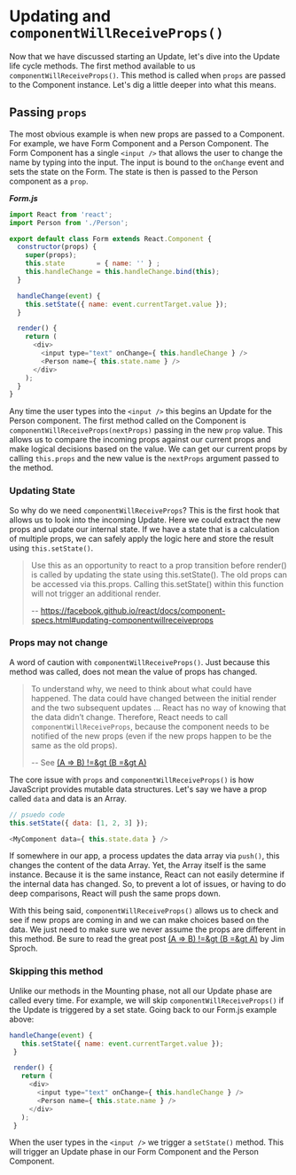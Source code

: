 # Updating and `componentWillReceiveProps()`
 Now that we have discussed starting an Update, let's dive into the Update life cycle methods. The first method available to us `componentWillReceiveProps()`. This method is called when `props` are passed to the Component instance. Let's dig a little deeper into what this means.
 
 ## Passing `props`
 The most obvious example is when new props are passed to a Component. For example, we have Form Component and a Person Component. The Form Component has a single `<input />` that allows the user to change the name by typing into the input. The input is bound to the `onChange` event and sets the state on the Form. The state is then is passed to the Person component as a `prop`.
  
***Form.js***
```javascript
import React from 'react';
import Person from './Person';

export default class Form extends React.Component {
  constructor(props) {
    super(props);
    this.state        = { name: '' } ;
    this.handleChange = this.handleChange.bind(this);
  }

  handleChange(event) {
    this.setState({ name: event.currentTarget.value });
  }

  render() {
    return (
      <div>
        <input type="text" onChange={ this.handleChange } />
        <Person name={ this.state.name } />
      </div>
    );
  }
}
```

 Any time the user types into the `<input />` this begins an Update for the Person component. The first method called on the Component is `componentWillReceiveProps(nextProps)` passing in the new `prop` value. This allows us to compare the incoming props against our current props and make logical decisions based on the value. We can get our current props by calling `this.props` and the new value is the `nextProps` argument passed to the method.
 
### Updating State
 So why do we need `componentWillReceiveProps`? This is the first hook that allows us to look into the incoming Update. Here we could extract the new props and update our internal state. If we have a state that is a calculation of multiple props, we can safely apply the logic here and store the result using `this.setState()`.
 
> Use this as an opportunity to react to a prop transition before render() is called by updating the state using this.setState(). The old props can be accessed via this.props. Calling this.setState() within this function will not trigger an additional render.
> 
> -- https://facebook.github.io/react/docs/component-specs.html#updating-componentwillreceiveprops


### Props may not change
 A word of caution with `componentWillReceiveProps()`. Just because this method was called, does not mean the value of props has changed.
  
> To understand why, we need to think about what could have happened. The data could have changed between the initial render and the two subsequent updates ... React has no way of knowing that the data didn’t change. Therefore, React needs to call `componentWillReceiveProps`, because the component needs to be notified of the new props (even if the new props happen to be the same as the old props).
>  
>  -- See [(A =&gt; B) !=&gt (B =&gt A)](https://facebook.github.io/react/blog/2016/01/08/A-implies-B-does-not-imply-B-implies-A.html) 

The core issue with `props` and `componentWillReceiveProps()` is how JavaScript provides mutable data structures. Let's say we have a prop called `data` and data is an Array. 

```javascript
// psuedo code
this.setState({ data: [1, 2, 3] });

<MyComponent data={ this.state.data } />
```

If somewhere in our app, a process updates the data array via `push()`, this changes the content of the data Array. Yet, the Array itself is the same instance. Because it is the same instance, React can not easily determine if the internal data has changed. So, to prevent a lot of issues, or having to do deep comparisons, React will push the same props down.

With this being said, `componentWillReceiveProps()` allows us to check and see if new props are coming in and we can make choices based on the data. We just need to make sure we never assume the props are different in this method. Be sure to read the great post [(A =&gt; B) !=&gt (B =&gt A)](https://facebook.github.io/react/blog/2016/01/08/A-implies-B-does-not-imply-B-implies-A.html) by Jim Sproch.

### Skipping this method
 Unlike our methods in the Mounting phase, not all our Update phase are called every time. For example, we will skip `componentWillReceiveProps()` if the Update is triggered by a set state. Going back to our Form.js example above:
 
 ```javascript
 handleChange(event) {
    this.setState({ name: event.currentTarget.value });
  }

  render() {
    return (
      <div>
        <input type="text" onChange={ this.handleChange } />
        <Person name={ this.state.name } />
      </div>
    );
  }
 ```

When the user types in the `<input />` we trigger a `setState()` method. This will trigger an Update phase in our Form Component and the Person Component.
